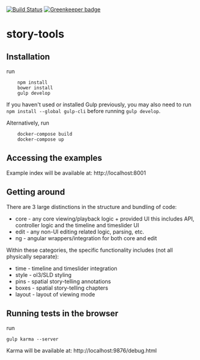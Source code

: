 [![Build Status](https://travis-ci.org/MapStory/story-tools.svg?branch=master)](https://travis-ci.org/MapStory/story-tools) [![Greenkeeper badge](https://badges.greenkeeper.io/MapStory/story-tools.svg)](https://greenkeeper.io/)

# story-tools

## Installation

run
```
    npm install
    bower install
    gulp develop
```
If you haven't used or installed Gulp previously, you may also need to run
`npm install --global gulp-cli` before running `gulp develop`.

Alternatively, run
```
    docker-compose build
    docker-compose up
```
## Accessing the examples

Example index will be available at: http://localhost:8001

## Getting around

There are 3 large distinctions in the structure and bundling of code:

* core - any core viewing/playback logic + provided UI
  this includes API, controller logic and the timeline and timeslider UI
* edit - any non-UI editing related logic, parsing, etc.
* ng - angular wrappers/integration for both core and edit

Within these categories, the specific functionality includes (not all physically separate):

* time - timeline and timeslider integration
* style - ol3/SLD styling
* pins - spatial story-telling annotations
* boxes - spatial story-telling chapters
* layout - layout of viewing mode

## Running tests in the browser

run

    gulp karma --server

Karma will be available at: http://localhost:9876/debug.html
